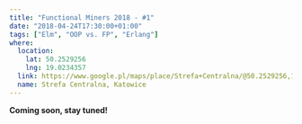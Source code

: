 ```yaml
---
title: "Functional Miners 2018 - #1"
date: "2018-04-24T17:30:00+01:00"
tags: ["Elm", "OOP vs. FP", "Erlang"]
where:
  location:
    lat: 50.2529256
    lng: 19.0234357
  link: https://www.google.pl/maps/place/Strefa+Centralna/@50.2529256,19.0234357,15z/data=!4m2!3m1!1s0x0:0xe73153c4ce313ad0?sa=X&ved=0ahUKEwjx-ruco-7ZAhXrF5oKHc6DBrsQ_BIIrgEwDg
  name: Strefa Centralna, Katowice
---
```


**Coming soon, stay tuned!**

<section>
  <person-profile
    avatar="elm.png"
    name="???">
   </person-profile>
</section>

<section>
  <person-profile
    avatar="oop_vs_fp.png"
    name="???">
   </person-profile>
</section>

<section>
  <person-profile
    avatar="erlang.png"
    name="???">
   </person-profile>
</section>
